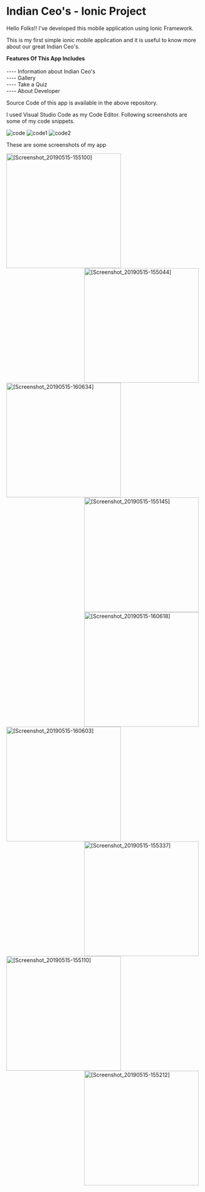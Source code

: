 # Indian Ceo's - Ionic Project


Hello Folks!! I've developed this mobile application using Ionic Framework.

This is my first simple ionic mobile application and it is useful to know more about our great Indian Ceo's.

<b>Features Of This App Includes</b><br><br>
---- Information about Indian Ceo's<br>
---- Gallery<br>
---- Take a Quiz<br>
---- About Developer

Source Code of this app is available in the above repository.

I used Visual Studio Code as my Code Editor. Following screenshots are some of my code snippets.



![code](https://user-images.githubusercontent.com/36370530/57770778-b0cdf780-772e-11e9-8c8e-6b097faa0702.png)
![code1](https://user-images.githubusercontent.com/36370530/57770954-17531580-772f-11e9-8135-9b51660f6b1e.png)
![code2](https://user-images.githubusercontent.com/36370530/57770979-23d76e00-772f-11e9-81fa-c83e76dc625e.png)


These are some screenshots of my app


<img src="https://user-images.githubusercontent.com/36370530/57771474-6f3e4c00-7730-11e9-8847-11527bd87dbb.png" alt="[Screenshot_20190515-155100]" width="300" align="left">


<img src="https://user-images.githubusercontent.com/36370530/57771488-79604a80-7730-11e9-9cf8-f6dba2cad3ef.png" alt="[Screenshot_20190515-155044]" width="300" align="right">


<img src="https://user-images.githubusercontent.com/36370530/57772168-677fa700-7732-11e9-9f7e-165b64603b38.png" alt="[Screenshot_20190515-160634]"  width="300" align="left">

<img src="https://user-images.githubusercontent.com/36370530/57771517-8a10c080-7730-11e9-82e9-057d587566d9.png" alt="[Screenshot_20190515-155145]" width="300" align="right">


<img src="https://user-images.githubusercontent.com/36370530/57771529-91d06500-7730-11e9-9f59-fc71e2d07330.png" alt="[Screenshot_20190515-160618]" width="300" align="right">

<img src="https://user-images.githubusercontent.com/36370530/57771541-96951900-7730-11e9-8821-1a45128ebbfd.png" alt="
[Screenshot_20190515-160603]" width="300" align="left">


<img src="https://user-images.githubusercontent.com/36370530/57771568-ae6c9d00-7730-11e9-8568-92173a168770.png" alt="[Screenshot_20190515-155337]" width="300" align="right">


<img src="https://user-images.githubusercontent.com/36370530/57771583-b7f60500-7730-11e9-944f-4f6b15fc6034.png" alt="[Screenshot_20190515-155110]" width="300" align="left">


<img src="https://user-images.githubusercontent.com/36370530/57771590-c04e4000-7730-11e9-8c40-b07eb267cdf8.png" alt="[Screenshot_20190515-155212]" width="300" align="right">

